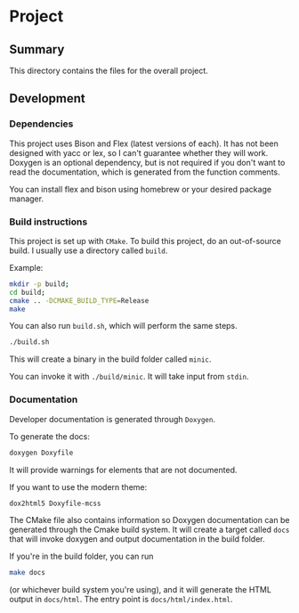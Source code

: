 # Project

## Summary

This directory contains the files for the overall project.

## Development

### Dependencies

This project uses Bison and Flex (latest versions of each). It has not been
designed with yacc or lex, so I can't guarantee whether they will work.
Doxygen is an optional dependency, but is not required if you don't want to
read the documentation, which is generated from the function comments.

You can install flex and bison using homebrew or your desired package
manager.

### Build instructions

This project is set up with `CMake`. To build this project, do an
out-of-source build. I usually use a directory called `build`.

Example:
```sh
mkdir -p build;
cd build;
cmake .. -DCMAKE_BUILD_TYPE=Release
make
```
You can also run `build.sh`, which will perform the same steps.
```sh
./build.sh
```
This will create a binary in the build folder called `minic`.

You can invoke it with `./build/minic`. It will take input from
`stdin`.

### Documentation

Developer documentation is generated through `Doxygen`.

To generate the docs:
```sh
doxygen Doxyfile
```
It will provide warnings for elements that are not documented.

If you want to use the modern theme:
```sh
dox2html5 Doxyfile-mcss
```
The CMake file also contains information so Doxygen documentation can be
generated through the Cmake build system. It will create a target called
`docs` that will invoke doxygen and output documentation in the build
folder.

If you're in the build folder, you can run
```sh
make docs
```
(or whichever build system you're using), and it will generate the HTML output
in `docs/html`. The entry point is `docs/html/index.html`.
